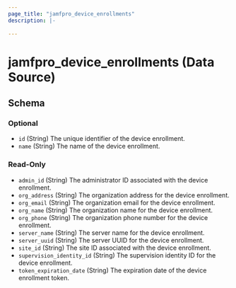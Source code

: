 ```yaml
---
page_title: "jamfpro_device_enrollments"
description: |-
  
---
```


# jamfpro_device_enrollments (Data Source)


<!-- schema generated by tfplugindocs -->
## Schema

### Optional

- `id` (String) The unique identifier of the device enrollment.
- `name` (String) The name of the device enrollment.

### Read-Only

- `admin_id` (String) The administrator ID associated with the device enrollment.
- `org_address` (String) The organization address for the device enrollment.
- `org_email` (String) The organization email for the device enrollment.
- `org_name` (String) The organization name for the device enrollment.
- `org_phone` (String) The organization phone number for the device enrollment.
- `server_name` (String) The server name for the device enrollment.
- `server_uuid` (String) The server UUID for the device enrollment.
- `site_id` (String) The site ID associated with the device enrollment.
- `supervision_identity_id` (String) The supervision identity ID for the device enrollment.
- `token_expiration_date` (String) The expiration date of the device enrollment token.